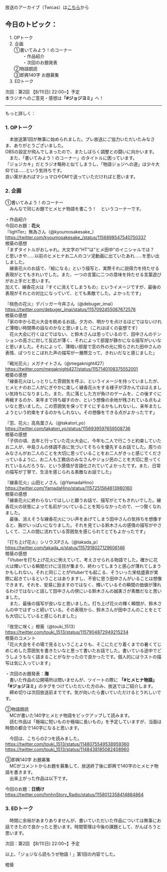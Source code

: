 放送のアーカイブ（Twicas）は[こちら](https://twitcasting.tv/hmhnstory_radio/movie/559625309)から  
  
## 今日のトピック：  
　1. OPトーク  
　2. 企画  
　　①書いてみよう！のコーナー  
　　　　・作品紹介  
　　　　・次回のお題発表  
　　②物語朗読  
　　③即興140字 お題募集  
　3. EDトーク  
  
次回：第2回 【8/11(日) 22:00~】予定  
本ラジオへのご意見・感想は<b>「#ジョジヨミ」</b>へ！  
  
---  
  
もっと詳しく：  
### 1. OPトーク  
　本放送第1回が無事に始められました。プレ放送にご協力いただいたみなさま、ありがとうございました。  
OBSの設定が飛んでしまったので、またしばらく調整との闘いに向かいます。  
　また、「書いてみよう！のコーナー」のタイトルに困っています。  
「ジョジカキ」だとラジオ略称と似てしまうし、「物語ジョジへの道」は少々大仰では……という気持ちです。  
良い案があればマシュマロやDMで送っていただければと思います。  
  
### 2. 企画  
①書いてみよう！のコーナー  
　みんなで同じお題でヒメヒナ物語を書こう！　というコーナーです。  
  
・作品紹介  
今回のお題：<b>花火</b>  
『ligHTer』無為さん（@kyoumosakesake_）  
https://twitter.com/kyoumosakesake_/status/1156898547540750337  
橙葵の感想  
「まずタイトルがおしゃれ。大文字の"HT"は"ヒメ田中"のイニシャルでは？　と思いきや……以前のヒメヒナお二人のコソ泥動画に出ていたあれ……を思い出しました。  
　線香花火のお話で、『絵になる』という描写と、実際それに説得力を持たせる表現がとてもきれいでした。また、一つの言葉に二つの意味を持たせる言葉遊びがお上手だと思います。  
加えて、線香花火は『すぐに消えてしまうもの』というイメージですが、最後の表現がそれとの対比になっていて、とても素敵でした。よかったです」  
  
『桃色の花火』デバッガー今井さん（@debuger_imai）  
https://twitter.com/debuger_imai/status/1157092455067672576  
橙葵の感想  
「家の中から花火大会を眺めるお話。夕方の、明かりを点けるほどではないけれど薄暗い時間帯の話なのかなと思いました（これはぼくの妄想です）  
　花火大会に行くほどではない、と鈴木さんは思っているので、田中さんのテンションの高さに対して反応が薄く、それによって部屋が静かになる描写がいいなと思いました。それによって、薄暗い部屋で窓の外の光に照らされた田中さんの表情、ぽつりとこぼれた声の描写が一層際立って、きれいだなと感じました」  
  
『戦光花火』メガナイトさん（@megaknight427）  
https://twitter.com/megaknight427/status/1157140108375552001  
橙葵の感想  
「線香花火はしっとりした雰囲気を呼ぶ、というイメージを持っていましたが、ヒメヒナのお二人がにぎやかに楽しく線香花火をする様子が浮かんでほほえましい気持ちになりました。また、先に落とした方が負けのゲームを、この後すぐに再戦するのか、来年まで持ち越すのか、という想像の余地が残されている点もよいなと思いました。この雰囲気を保ってすぐにするかもしれないし、来年またしようという約束をするのかもしれない。その想像をできる点がよかったです」  
  
『窓、花火』高鳥葉さん（@takatori_yo）  
https://twitter.com/takatori_yo/status/1156939597659508736  
橙葵の感想  
「子供の頃、去年と行っていた花火大会に、今年も二人で行こうと約束していたお二人が、中島さんの体調不良に気づいてそちらを優先するお話でした。周りのみなさんがお二人のことを大切に思っていることをお二人がきっと感じてくださっているように、お二人も工務店のみなさんやジョジ民のことを大切に思ってくれているんだろうな、という感情が言語化されていてよかったです。また、日常の描写が丁寧で、生活を感じられる素敵なお話でした」  
  
『線香花火』山田ヒノさん（@YamadaHino）  
https://twitter.com/YamadaHino/status/1157251564613980160  
橙葵の感想  
「線香花火に終わらないでほしいと願うお話で、描写がとてもきれいでした。線香花火の状態によって名前がついていることを知らなかったので、一つ賢くなれました。  
　最後、消えそうな線香花火につい声をあげてしまう田中さんの気持ちを想像すると、胸がいっぱいになりました。それを見ている鈴木さんの感情の描写がやさしくて、二人の間に流れている雰囲気を感じられてとてもよかったです」  
  
『打ち上げ花火』シリウスPさん（@takada_p）  
https://twitter.com/takada_p/status/1157918027129606146  
橙葵の感想  
「Vtuberを打ち上げ花火に例えていて、考えさせられる物語でした。確かに花火は輝いている瞬間だけに注目が集まり、終わってしまうと感心が薄れてしまうかもしれない。それと同じことがVtuberでも起こる、そういった栄枯盛衰が実際に起きているということはありますし、不安に思う田中さんがいることは想像できます。それを、安易に励ますのではなく、輝いているその瞬間の価値が薄れるわけではないと話して田中さんの傍にいる鈴木さんの誠実さが素敵だなと思いました。  
　また、最後の描写が良いなと思いました。打ち上げ花火の輝く瞬間が、鈴木さんの中ではずっと続いている。その表現から、鈴木さんが田中さんのことをとても大切にしていると感じられました」  
  
『夜空に咲く』橙葵（@touki_1513）  
https://twitter.com/touki_1513/status/1157904872949215234  
橙葵のコメント  
「花火大会をその場で見るということよりも、そこにたどり着くまでの暑くてじめじめした雰囲気を書きたいなと思って書いたお話でした。書いている途中でどうしようもなく詰まることがなかったので良かったです。個人的にはラストの描写は気に入っています」  
  
・次回のお題発表：<b>海</b>  
　書いた作品の公開場所は問いませんが、ツイートの際に <b>「#ヒメヒナ物語」「#ジョジヨミ」</b>のタグをつけていただいた方のみ、放送ではご紹介します。  
　締め切りは次回放送前までです。気が向いたら書いていただけるとうれしいです。  
  
②物語朗読  
　MCが書いた140字ヒメヒナ物語をピックアップして読みます。  
　読む作品は「極端に短いものか極端に長いもの」を予定していますが、当面は時間の都合で140字になると思います。  
  
　今回は、こちらの2つを読みました。  
https://twitter.com/touki_1513/status/1148075549538959360  
https://twitter.com/touki_1513/status/1148438185082408960  
  
③即興140字 お題募集  
　MCがコメントからお題を募集して、放送終了後に即興で140字のヒメヒナ物語を書きます。  
　出来上がった作品は以下です。  
  
今回のお題：<b>日焼け</b>  
https://twitter.com/hmhnStory_Radio/status/1158012358414884864  
  
### 3. EDトーク  
　時間に余裕があまりありませんが、書いていただいた作品については無事にお話できたので良かったと思います。時間管理は今後の課題として、がんばろうと思います。  
  
次回：第2回 【8/11(日) 22:00~】予定  
  
以上、「ジョジなら読もうぜ物語！」第1回の内容でした。  
  
橙葵

